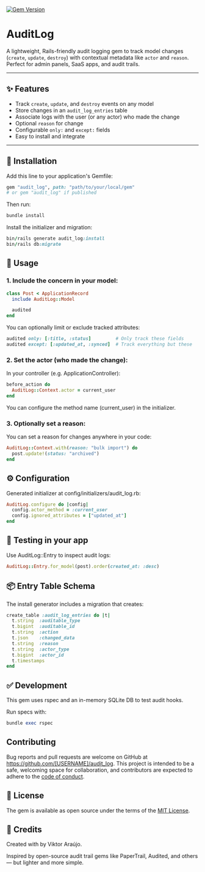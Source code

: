 [![Gem Version](https://badge.fury.io/rb/audit_log.svg)](https://badge.fury.io/rb/audit_log)

# AuditLog

A lightweight, Rails-friendly audit logging gem to track model changes (`create`, `update`, `destroy`) with contextual metadata like `actor` and `reason`. Perfect for admin panels, SaaS apps, and audit trails.

---

## ✨ Features

- Track `create`, `update`, and `destroy` events on any model  
- Store changes in an `audit_log_entries` table  
- Associate logs with the user (or any actor) who made the change  
- Optional `reason` for change  
- Configurable `only:` and `except:` fields  
- Easy to install and integrate

---

## 🔧 Installation

Add this line to your application's Gemfile:

```ruby
gem "audit_log", path: "path/to/your/local/gem" 
# or gem "audit_log" if published
```
Then run:
```ruby
bundle install
```
Install the initializer and migration:
```ruby
bin/rails generate audit_log:install
bin/rails db:migrate
```

## 🚀 Usage

### 1. Include the concern in your model:

```ruby
class Post < ApplicationRecord
  include AuditLog::Model

  audited
end
```
You can optionally limit or exclude tracked attributes:
```ruby
audited only: [:title, :status]         # Only track these fields
audited except: [:updated_at, :synced]  # Track everything but these
```

### 2. Set the actor (who made the change):
In your controller (e.g. ApplicationController):
```ruby
before_action do
  AuditLog::Context.actor = current_user
end
```
You can configure the method name (current_user) in the initializer.

### 3. Optionally set a reason:
You can set a reason for changes anywhere in your code:
```ruby
AuditLog::Context.with(reason: "bulk import") do
  post.update!(status: "archived")
end
```

## ⚙️ Configuration
Generated initializer at config/initializers/audit_log.rb:
```ruby
AuditLog.configure do |config|
  config.actor_method = :current_user
  config.ignored_attributes = ["updated_at"]
end
```

## 🧪 Testing in your app
Use AuditLog::Entry to inspect audit logs:
```ruby
AuditLog::Entry.for_model(post).order(created_at: :desc)
```

## 📦 Entry Table Schema
The install generator includes a migration that creates:
```ruby
create_table :audit_log_entries do |t|
  t.string  :auditable_type
  t.bigint  :auditable_id
  t.string  :action
  t.json    :changed_data
  t.string  :reason
  t.string  :actor_type
  t.bigint  :actor_id
  t.timestamps
end
```

## ✅ Development
This gem uses rspec and an in-memory SQLite DB to test audit hooks.

Run specs with:
```ruby
bundle exec rspec
```


## Contributing

Bug reports and pull requests are welcome on GitHub at https://github.com/[USERNAME]/audit_log. This project is intended to be a safe, welcoming space for collaboration, and contributors are expected to adhere to the [code of conduct](https://github.com/[USERNAME]/audit_log/blob/master/CODE_OF_CONDUCT.md).

## 📄 License

The gem is available as open source under the terms of the [MIT License](https://opensource.org/licenses/MIT).

## 🙌 Credits

Created with by Viktor Araújo.

Inspired by open-source audit trail gems like PaperTrail, Audited, and others — but lighter and more simple.

